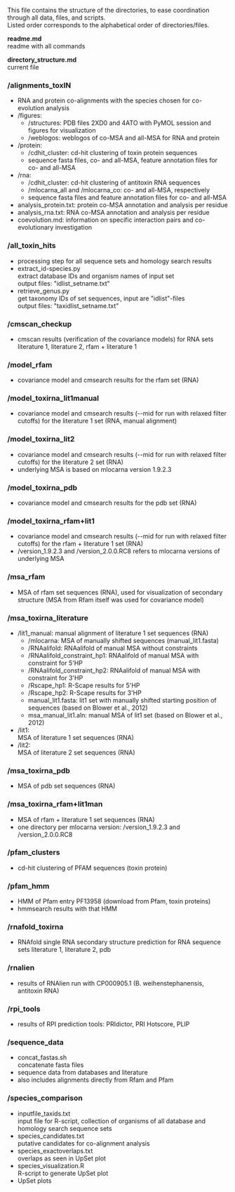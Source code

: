This file contains the structure of the directories, to ease coordination through all data, files, and scripts.\
Listed order corresponds to the alphabetical order of directories/files.

**readme.md**  
  readme with all commands  

**directory_structure.md**  
  current file  


### /alignments_toxIN  
- RNA and protein co-alignments with the species chosen for co-evolution analysis  
- /figures:   
  - /structures: PDB files 2XD0 and 4ATO with PyMOL session and figures for visualization  
  - /weblogos: weblogos of co-MSA and all-MSA for RNA and protein    
- /protein:  
  - /cdhit_cluster: cd-hit clustering of toxin protein sequences  
  - sequence fasta files, co- and all-MSA, feature annotation files for co- and all-MSA   
- /rna:  
  - /cdhit_cluster: cd-hit clustering of antitoxin RNA sequences  
  - /mlocarna_all and /mlocarna_co: co- and all-MSA, respectively  
  - sequence fasta files and feature annotation files for co- and all-MSA    
- analysis_protein.txt: protein co-MSA annotation and analysis per residue  
- analysis_rna.txt: RNA co-MSA annotation and analysis per residue  
- coevolution.md: information on specific interaction pairs and co-evolutionary investigation  

### /all_toxin_hits  
- processing step for all sequence sets and homology search results  
- extract_id-species.py  
  extract database IDs and organism names of input set  
  output files: "idlist_setname.txt"  
- retrieve_genus.py  
  get taxonomy IDs of set sequences, input are "idlist"-files  
  output files: "taxidlist_setname.txt"  

### /cmscan_checkup  
- cmscan results (verification of the covariance models) for RNA sets literature 1, literature 2, rfam + literature 1  

### /model_rfam  
- covariance model and cmsearch results for the rfam set (RNA)  

### /model_toxirna_lit1manual  
- covariance model and cmsearch results (--mid for run with relaxed filter cutoffs) for the literature 1 set (RNA, manual alignment)  

### /model_toxirna_lit2  
- covariance model and cmsearch results (--mid for run with relaxed filter cutoffs) for the literature 2 set (RNA)  
- underlying MSA is based on mlocarna version 1.9.2.3  

### /model_toxirna_pdb  
- covariance model and cmsearch results for the pdb set (RNA)  

### /model_toxirna_rfam+lit1  
- covariance model and cmsearch results (--mid for run with relaxed filter cutoffs) for the rfam + literature 1 set (RNA)  
- /version_1.9.2.3 and /version_2.0.0.RC8 refers to mlocarna versions of underlying MSA  

### /msa_rfam  
- MSA of rfam set sequences (RNA), used for visualization of secondary structure (MSA from Rfam itself was used for covariance model)  

### /msa_toxirna_literature  
- /lit1_manual:  manual alignment of literature 1 set sequences (RNA)  
  - /mlocarna:  MSA of manually shifted sequences (manual_lit1.fasta)  
  - /RNAalifold:  RNAalifold of manual MSA without constraints  
  - /RNAalifold_constraint_hp1: RNAalifold of manual MSA with constraint for 5'HP  
  - /RNAalifold_constraint_hp2: RNAalifold of manual MSA with constraint for 3'HP  
  - /Rscape_hp1: R-Scape results for 5'HP  
  - /Rscape_hp2: R-Scape results for 3'HP  
  - manual_lit1.fasta: lit1 set with manually shifted starting position of sequences (based on Blower et al., 2012)  
  - msa_manual_lit1.aln: manual MSA of lit1 set (based on Blower et al., 2012)  
- /lit1:  
  MSA of literature 1 set sequences (RNA)  
- /lit2:  
  MSA of literature 2 set sequences (RNA)  

### /msa_toxirna_pdb  
- MSA of pdb set sequences (RNA)  

### /msa_toxirna_rfam+lit1man  
- MSA of rfam + literature 1 set sequences (RNA)  
- one directory per mlocarna version: /version_1.9.2.3 and /version_2.0.0.RC8  

### /pfam_clusters
- cd-hit clustering of PFAM sequences (toxin protein)

### /pfam_hmm
- HMM of Pfam entry PF13958 (download from Pfam, toxin proteins)
- hmmsearch results with that HMM

### /rnafold_toxirna  
- RNAfold single RNA secondary structure prediction for RNA sequence sets literature 1, literature 2, pdb  

### /rnalien  
- results of RNAlien run with CP000905.1 (B. weihenstephanensis, antitoxin RNA)  

### /rpi_tools  
- results of RPI prediction tools: PRIdictor, PRI Hotscore, PLIP  

### /sequence_data  
- concat_fastas.sh  
  concatenate fasta files  
- sequence data from databases and literature
- also includes alignments directly from Rfam and Pfam

### /species_comparison
- inputfile_taxids.txt  
  input file for R-script, collection of organisms of all database and homology search sequence sets  
- species_candidates.txt  
  putative candidates for co-alignment analysis  
- species_exactoverlaps.txt  
  overlaps as seen in UpSet plot  
- species_visualization.R  
  R-script to generate UpSet plot  
- UpSet plots  
